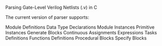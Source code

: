 Parsing Gate-Level Verilog Netlists (.v) in C

The current version of parser supports:

Module Definitions
Data Type Declarations
Module Instances
Primitive Instances
Generate Blocks
Continuous Assignments
Expressions
Tasks Definitions
Functions Definitions
Procedural Blocks
Specify Blocks
